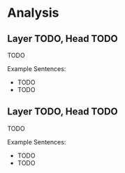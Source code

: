# Analysis

## Layer TODO, Head TODO

TODO

Example Sentences:
- TODO
- TODO

## Layer TODO, Head TODO

TODO

Example Sentences:
- TODO
- TODO

